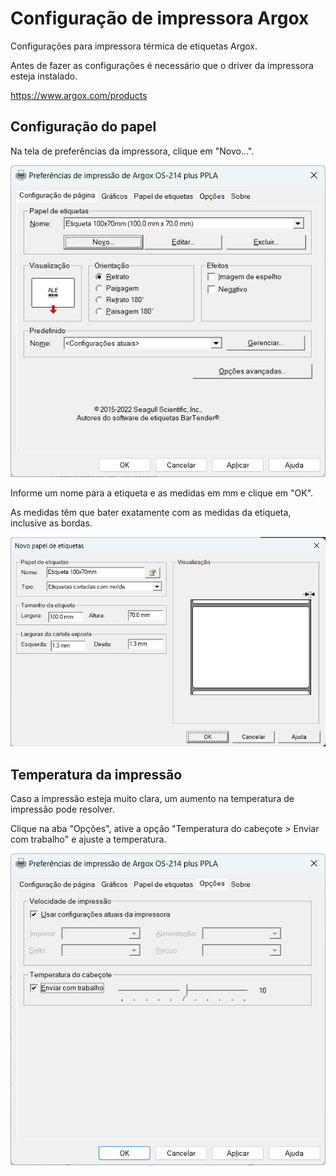 # Configuração de impressora Argox

Configurações para impressora térmica de etiquetas Argox.

Antes de fazer as configurações é necessário que o driver da impressora esteja instalado.

<https://www.argox.com/products>

## Configuração do papel

Na tela de preferências da impressora, clique em "Novo...".

![](preferences.png)

Informe um nome para a etiqueta e as medidas em mm e clique em "OK".

As medidas têm que bater exatamente com as medidas da etiqueta, inclusive as bordas.

![](paper.png)

## Temperatura da impressão

Caso a impressão esteja muito clara, um aumento na temperatura de impressão pode resolver.

Clique na aba "Opções", ative a opção "Temperatura do cabeçote > Enviar com trabalho" e ajuste a temperatura.

![](temperature.png)